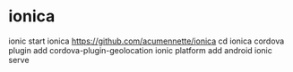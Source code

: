 # ionica

ionic start ionica https://github.com/acumennette/ionica
cd ionica
cordova plugin add cordova-plugin-geolocation
ionic platform add android
ionic serve
